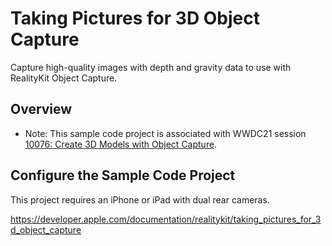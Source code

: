 # Taking Pictures for 3D Object Capture

Capture high-quality images with depth and gravity data to use with RealityKit Object Capture.

## Overview

- Note: This sample code project is associated with WWDC21 session [10076: Create 3D Models with Object Capture](https://developer.apple.com/wwdc21/10076/).

## Configure the Sample Code Project

This project requires an iPhone or iPad with dual rear cameras.


https://developer.apple.com/documentation/realitykit/taking_pictures_for_3d_object_capture
